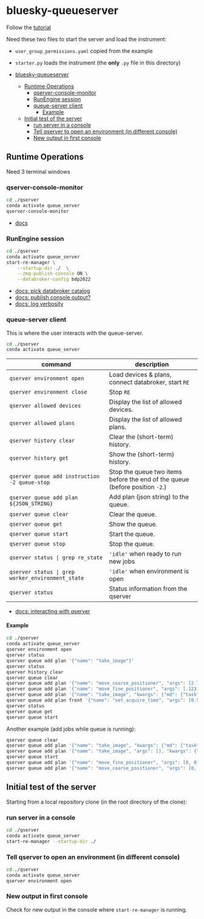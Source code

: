 # bluesky-queueserver

Follow the
[tutorial](https://blueskyproject.io/bluesky-queueserver/tutorial.html#running-re-manager-with-custom-startup-code)

Need these two files to start the server and load the instrument:

- `user_group_permissions.yaml` copied from the example
- `starter.py` loads the instrument (the **only** `.py` file in this directory)

- [bluesky-queueserver](#bluesky-queueserver)
  - [Runtime Operations](#runtime-operations)
    - [qserver-console-monitor](#qserver-console-monitor)
    - [RunEngine session](#runengine-session)
    - [queue-server client](#queue-server-client)
      - [Example](#example)
  - [Initial test of the server](#initial-test-of-the-server)
    - [run server in a console](#run-server-in-a-console)
    - [Tell qserver to open an environment (in different console)](#tell-qserver-to-open-an-environment-in-different-console)
    - [New output in first console](#new-output-in-first-console)

## Runtime Operations

Need 3 terminal windows

### qserver-console-monitor

```bash
cd ./qserver
conda activate queue_server
qserver-console-monitor
```

- [docs](https://blueskyproject.io/bluesky-queueserver/cli_tools.html#qserver-console-monitor)

### RunEngine session

```bash
cd ./qserver
conda activate queue_server
start-re-manager \
    --startup-dir ./  \
    --zmq-publish-console ON \
    --databroker-config bdp2022
```

- [docs: pick databroker catalog](https://blueskyproject.io/bluesky-queueserver/cli_tools.html#instances-of-run-engine-and-databroker)
- [docs: publish console output?](https://blueskyproject.io/bluesky-queueserver/cli_tools.html#instances-of-run-engine-and-databroker)
- [docs: log verbosity](https://blueskyproject.io/bluesky-queueserver/cli_tools.html#other-configuration-parameters)

### queue-server client

This is where the user interacts with the queue-server.

```bash
cd ./qserver
conda activate queue_server

```

command | description
--- | ---
`qserver environment open` | Load devices & plans, connect databroker, start `RE`
`qserver environment close` | Stop `RE`
`qserver allowed devices` | Display the list of allowed devices. 
`qserver allowed plans` | Display the list of allowed plans. 
`qserver history clear` | Clear the (short-term) history. 
`qserver history get` | Show the (short-term) history. 
`qserver queue add instruction -2 queue-stop` | Stop the queue two items before the end of the queue (before position  `-2`.) 
`qserver queue add plan ${JSON_STRING}` | Add plan (json string) to the queue. 
`qserver queue clear` | Clear the queue. 
`qserver queue get` | Show the queue. 
`qserver queue start` | Start the queue. 
`qserver queue stop` | Stop the queue. 
`qserver status \| grep re_state` | `'idle'` when ready to run new jobs
`qserver status \| grep worker_environment_state` | `'idle'` when environment is open
`qserver status` | Status information from the qserver

- [docs: interacting with qserver](https://blueskyproject.io/bluesky-queueserver/tutorial.html#starting-the-queue-server)

#### Example

```bash
cd ./qserver
conda activate queue_server
qserver environment open
qserver status
qserver queue add plan '{"name": "take_image"}'
qserver status
qserver history clear
qserver queue clear
qserver queue add plan '{"name": "move_coarse_positioner", "args": [2.71, 3.14]}'
qserver queue add plan '{"name": "move_fine_positioner", "args": [.123, -0.456]}'
qserver queue add plan '{"name": "take_image", "kwargs": {"md": {"task": "use the qserver"}}}'
qserver queue add plan front '{"name": "set_acquire_time", "args": [0.5]}'
qserver status
qserver queue get
qserver queue start
```

Another example (add jobs while queue is running):

```bash
qserver queue clear
qserver queue add plan '{"name": "take_image", "kwargs": {"md": {"task": "use the qserver"}}}'
qserver queue add plan '{"name": "take_image", "args": [], "kwargs": {"md": {"task": "use the qserver"}}}'
qserver queue start
qserver queue add plan '{"name": "move_fine_positioner", "args": [0, 0]}'
qserver queue add plan '{"name": "move_coarse_positioner", "args": [0, 0]}'
```

## Initial test of the server

Starting from a local repository clone (in the root directory of the clone):

### run server in a console

```bash
cd ./qserver
conda activate queue_server
start-re-manager --startup-dir ./
```

### Tell qserver to open an environment (in different console)

```bash
cd ./qserver
conda activate queue_server
qserver environment open
```

### New output in first console

Check for new output in the console where  `start-re-manager` is running.
